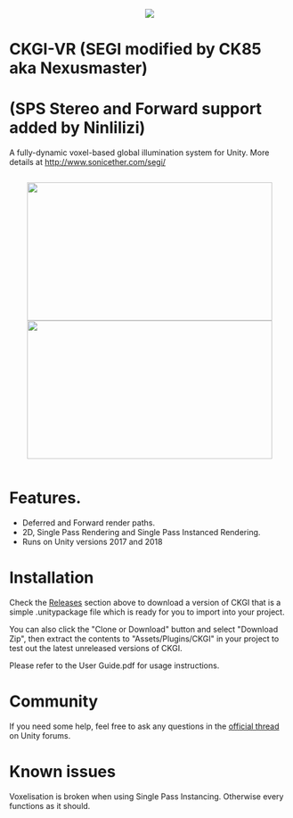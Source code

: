 <p align="center">
  <img src="https://i.imgur.com/gtkjoxj.png">
</p>

# CKGI-VR (SEGI modified by CK85 aka Nexusmaster)
# (SPS Stereo and Forward support added by Ninlilizi)

A fully-dynamic voxel-based global illumination system for Unity. More details at http://www.sonicether.com/segi/

<p align="center" style="display: inline-block;">
  <img height="248px" width="440px" src="https://i.imgur.com/xoR4ab6.jpg">
  <img height="248px" width="440px" src="https://i.imgur.com/m0S2k0C.jpg">
</p>

# Features.
* Deferred and Forward render paths.
* 2D, Single Pass Rendering and Single Pass Instanced Rendering.
* Runs on Unity versions 2017 and 2018

# Installation
Check the [Releases](https://github.com/sonicether/SEGI/releases) section above to download a version of CKGI that is a simple .unitypackage file which is ready for you to import into your project. 

You can also click the "Clone or Download" button and select "Download Zip", then extract the contents to "Assets/Plugins/CKGI" in your project to test out the latest unreleased versions of CKGI.

Please refer to the User Guide.pdf for usage instructions.

# Community
If you need some help, feel free to ask any questions in the [official thread](https://forum.unity.com/threads/segi-fully-dynamic-global-illumination.410310) on Unity forums.

# Known issues
Voxelisation is broken when using Single Pass Instancing.
Otherwise every functions as it should.
